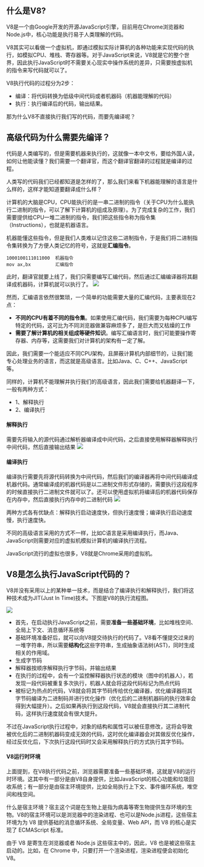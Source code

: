 ## 什么是V8?
V8是一个由Google开发的开源JavaScript引擎，目前用在Chrome浏览器和Node.js中，核心功能是执行易于人类理解的代码。

V8其实可以看做一个虚拟机，即通过模拟实际计算机的各种功能来实现代码的执行，如模拟CPU、堆栈、寄存器等。对于JavaScript来说，V8就是它的整个世界，因此执行JavaScript时不需要关心现实中操作系统的差异，只需要按虚拟机的指令来写代码就可以了。

V8执行代码的过程分为2步：
* 编译：将代码转换为低级中间代码或者机器码（机器能理解的代码）
* 执行：执行编译后的代码，输出结果。

那为什么V8不直接执行我们写的代码，而要先编译呢？

## 高级代码为什么需要先编译？
代码是人类编写的，但是需要机器来执行的，这就像一本中文书，要给外国人读，如何让他能读懂？我们需要一个翻译官，而这个翻译官翻译的过程就是编译的过程。

人类写的代码我们已经都知道是怎样的了，那么我们来看下机器能理解的语言是什么样的，这样才能知道要翻译成什么样？

计算机的大脑是CPU，CPU能执行的是一串二进制的指令（关于CPU为什么能执行二进制的指令，可以了解下计算机的组成及原理）。为了完成复杂的工作，我们需要提供给CPU一堆二进制的指令，我们把这些指令称为指令集（Instructions），也就是机器语言。

机器能懂这些指令，但是我们人类难以记住这些二进制指令，于是我们将二进制指令集转换为了方便人类记忆的符号，这就是**汇编指令**。
```
1000100111011000  机器指令
mov ax,bx         汇编指令
```
此时，翻译官就要上线了，我们只需要编写汇编代码，然后通过汇编编译器将其翻译成机器码，计算机就可以执行了。
![](https://tva1.sinaimg.cn/large/007S8ZIlgy1geroy5ehkfj30vq085q3r.jpg)

然而，汇编语言依然很繁琐，一个简单的功能需要大量的汇编代码，主要表现在2点： 
* **不同的CPU有着不同的指令集**。如果使用汇编代码，我们需要为每种CPU编写特定的代码，这可比为不同浏览器做兼容麻烦多了，是巨大而又枯燥的工作
* **需要了解计算机的相关组成等硬件知识**。编写汇编语言时，我们可能要操作寄存器、内存等，这需要我们对计算机的架构有一定了解。

因此，我们需要一个能适应不同CPU架构，且屏蔽计算机内部细节的，让我们能专心处理业务的语言，而这就是高级语言。比如Java、C、C++、JavaScript等。

同样的，计算机不能理解并执行我们的高级语言，因此我们需要给机器翻译一下，一般有两种方式：
* 1、解释执行
* 2、编译执行

#### 解释执行
需要先将输入的源代码通过解析器编译成中间代码，之后直接使用解释器解释执行中间代码，然后直接输出结果
![](https://tva1.sinaimg.cn/large/007S8ZIlgy1gerp9czqzbj30vq06vab2.jpg)
#### 编译执行
编译执行需要先将源代码转换为中间代码，然后我们的编译器再将中间代码编译成机器代码。通常编译成的机器代码是以二进制文件形式存储的，需要执行这段程序的时候直接执行二进制文件就可以了。还可以使用虚拟机将编译后的机器代码保存在内存中，然后直接执行内存中的二进制代码
![](https://tva1.sinaimg.cn/large/007S8ZIlgy1gerpbyltsej30vq096ab0.jpg)

两种方式各有优缺点：解释执行启动速度快，但执行速度慢；编译执行启动速度慢，执行速度快。

不同的高级语言采用的方式不一样，比如C语言是采用编译执行，而Java、JavaScript则需要对应的虚拟机模拟计算机的编译执行流程。

JavaScript流行的虚拟也很多，V8就是Chrome采用的虚拟机。

## V8是怎么执行JavaScript代码的？

V8并没有采用以上的某种单一技术，而是结合了编译执行和解释执行，我们将这种技术成为JIT(Just In Time)技术。下图是V8的执行流程图。

![](https://tva1.sinaimg.cn/large/007S8ZIlgy1gesu60jj4gj30vq0gsju1.jpg)
* 首先，在启动执行JavaScript之前，需要**准备一些基础环境**，比如堆栈空间、全局上下文、消息循环系统等
* 基础环境准备好后，就可以向V8提交待执行的代码了。V8看不懂提交过来的一堆字符串，所以需要**结构化**这些字符串，生成抽象语法树(AST)，同时生成相关的作用域。
* 生成字节码
* 解释器按顺序解释执行字节码，并输出结果
* 在执行的过程中，会有一个监控解释器执行状态的模块（图中的机器人），若发现一段代码被重复多次执行，机器人就会将这段代码标记为热点代码
* 被标记为热点的代码，V8就会将其字节码传给优化编译器，优化编译器将其字节码编译为二进制码并进行优化操作（优化后的二进制机器码的执行效率会得到大幅提升）。之后如果再执行到这段代码，V8就会直接执行其二进制代码，这样执行速度就会有很大提升。

不过在JavaScript执行过程中，对象的结构和属性可以被任意修改，这将会导致被优化后的二进制机器码变成无效的代码，这时优化编译器会对其做反优化操作，经过反优化后，下次执行这段代码时又会采用解释执行的方式执行其字节码。

#### V8运行时环境
上面提到，在V8执行代码之前，浏览器需要准备一些基础环境，这就是V8的运行时环境。这其中有一部分是由V8自身提供，比如JavaScript的核心功能和垃圾回收系统；有一部分是由宿主环境提供，比如全局执行上下文、事件循环系统，堆空间和栈空间。

什么是宿主环境？宿主这个词是在生物上是指为病毒等寄生物提供生存环境的生物。V8的宿主环境可以是浏览器中的渲染进程、也可以是Node.js进程，这些宿主环境为为 V8 提供基础的消息循环系统、全局变量、Web API，而 V8 的核心是实现了 ECMAScript 标准。

由于 V8 是寄生在浏览器或者 Node.js 这些宿主中的，因此，V8 也是被这些宿主启动的。比如，在 Chrome 中，只要打开一个渲染进程，渲染进程便会初始化 V8。